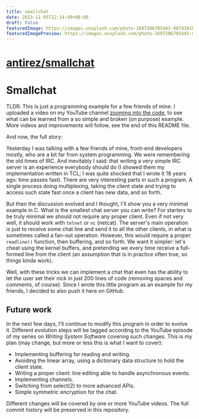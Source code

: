 ```yaml
---
title: smallchat
date: 2023-11-05T12:14:49+08:00
draft: False
featuredImage: https://images.unsplash.com/photo-1697206705443-987d3910af89?ixid=M3w0NjAwMjJ8MHwxfHJhbmRvbXx8fHx8fHx8fDE2OTkxNTc2NzR8&ixlib=rb-4.0.3
featuredImagePreview: https://images.unsplash.com/photo-1697206705443-987d3910af89?ixid=M3w0NjAwMjJ8MHwxfHJhbmRvbXx8fHx8fHx8fDE2OTkxNTc2NzR8&ixlib=rb-4.0.3
---
```


# [antirez/smallchat](https://github.com/antirez/smallchat)

# Smallchat

TLDR: This is just a programming example for a few friends of mine. I uploaded a video on my YouTube channel [zooming into the code](https://www.youtube.com/watch?v=eT02gzeLmF0), to see what can be learned from a so simple and broken (on purpose) example. More videos and improvements will follow, see the end of this README file.

And now, the full story:

Yesterday I was talking with a few friends of mine, front-end developers mostly, who are a bit far from system programming. We were remembering the old times of IRC. And inevitably I said: that writing a very simple IRC server is an experience everybody should do (I showed them my implementation written in TCL; I was quite shocked that I wrote it 18 years ago: time passes fast). There are very interesting parts in such a program. A single process doing multiplexing, taking the client state and trying to access such state fast once a client has new data, and so forth.

But then the discussion evolved and I thought, I'll show you a very minimal example in C. What is the smallest chat server you can write? For starters to be truly minimal we should not require any proper client. Even if not very well, it should work with `telnet` or `nc` (netcat). The server's main operation is just to receive some chat line and send it to all the other clients, in what is sometimes called a fan-out operation. However, this would require a proper `readline()` function, then buffering, and so forth. We want it simpler: let's cheat using the kernel buffers, and pretending we every time receive a full-formed line from the client (an assumption that is in practice often true, so things kinda work).

Well, with these tricks we can implement a chat that even has the ability to let the user set their nick in just 200 lines of code (removing spaces and comments, of course). Since I wrote this little program as an example for my friends, I decided to also push it here on GitHub.

## Future work

In the next few days, I'll continue to modify this program in order to evolve it. Different evolution steps will be tagged according to the YouTube episode of my series on *Writing System Software* covering such changes. This is my plan (may change, but more or less this is what I want to cover):

* Implementing buffering for reading and writing.
* Avoiding the linear array, using a dictionary data structure to hold the client state.
* Writing a proper client: line editing able to handle asynchronous events.
* Implementing channels.
* Switching from select(2) to more advanced APIs.
* Simple symmetric encryption for the chat.

Different changes will be covered by one or more YouTube videos. The full commit history will be preserved in this repository.
